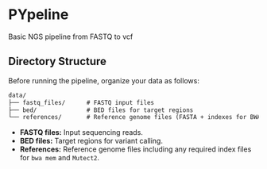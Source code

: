 # PYpeline
Basic NGS pipeline from FASTQ to vcf

## Directory Structure
Before running the pipeline, organize your data as follows:

```markdown
data/
├── fastq_files/      # FASTQ input files
├── bed/              # BED files for target regions
└── references/       # Reference genome files (FASTA + indexes for BWA MEM and Mutect2)
```

- **FASTQ files:** Input sequencing reads.  
- **BED files:** Target regions for variant calling.  
- **References:** Reference genome files including any required index files for `bwa mem` and `Mutect2`.